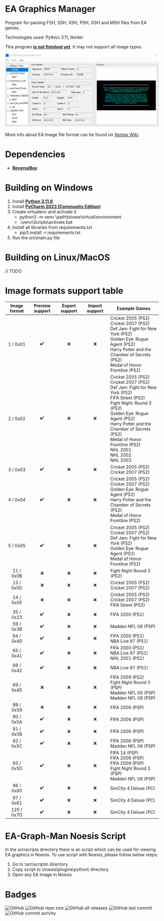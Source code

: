 # EA Graphics Manager
Program for parsing FSH, SSH, XSH, PSH, GSH and MSH files from EA games.

Technologies used: Python 3.11, tkinter

This program **<ins>is not finished yet</ins>**.
It may not support all image types.

<img src="src\data\img\usage_v0.14.1.gif">

More info about EA Image file format can be found on [Xentax Wiki](http://wiki.xentax.com/index.php/EA_SSH_FSH_Image).


# Dependencies

* **[ReverseBox](https://github.com/bartlomiejduda/ReverseBox)**


# Building on Windows

1. Install  **[Python 3.11.6](https://www.python.org/downloads/release/python-3116/)**
2. Install **[PyCharm 2023 (Community Edition)](https://www.jetbrains.com/pycharm/download/other.html)**
3. Create virtualenv and activate it
   - python3 -m venv \path\to\new\virtual\environment
   - .\venv\Scripts\activate.bat
4. Install all libraries from requirements.txt
   - pip3 install -r requirements.txt
5. Run the src\main.py file

# Building on Linux/MacOS

// TODO

# Image formats support table

| Image format                | Preview support     | Export support     | Import support     | Example Games                                                                                                                                                                                                                                                                                                |
|-----------------------------|---------------------|--------------------|--------------------|--------------------------------------------------------------------------------------------------------------------------------------------------------------------------------------------------------------------------------------------------------------------------------------------------------------|
| <center>1 / 0x01</center>   | <center>✔️</center> | <center>❌</center> | <center>❌</center> | Cricket 2005 (PS2) <br> Cricket 2007 (PS2) <br> Def Jam: Fight for New York (PS2) <br> Golden Eye: Rogue Agent (PS2) <br> Harry Potter and the Chamber of Secrets (PS2) <br> Medal of Honor Frontline (PS2)                                                                                                  |
| <center>2 / 0x02</center>   | <center>✔️</center> | <center>❌</center> | <center>❌</center> | Cricket 2005 (PS2) <br> Cricket 2007 (PS2) <br> Def Jam: Fight for New York (PS2) <br> FIFA Street (PS2) <br> Fight Night: Round 3 (PS2) <br> Golden Eye: Rogue Agent (PS2) <br> Harry Potter and the Chamber of Secrets (PS2) <br> Medal of Honor Frontline (PS2) <br> NHL 2001 <br> NHL 2002 <br> NHL 2003 |
| <center>3 / 0x03</center>   | <center>✔️</center> | <center>❌</center> | <center>❌</center> | Cricket 2005 (PS2) <br> Cricket 2007 (PS2)                                                                                                                                                                                                                                                                   |
| <center>4 / 0x04</center>   | <center>✔️</center> | <center>❌</center> | <center>❌</center> | Cricket 2005 (PS2) <br> Cricket 2007 (PS2) <br> Golden Eye: Rogue Agent (PS2) <br> Harry Potter and the Chamber of Secrets (PS2) <br> Medal of Honor Frontline (PS2)                                                                                                                                         |
| <center>5 / 0x05</center>   | <center>✔️</center> | <center>❌</center> | <center>❌</center> | Cricket 2005 (PS2) <br> Cricket 2007 (PS2) <br> Def Jam: Fight for New York (PS2) <br> Golden Eye: Rogue Agent (PS2) <br> Medal of Honor Frontline (PS2)                                                                                                                                                     |
| <center>11 / 0x0B</center>  | <center>❌</center>  | <center>❌</center> | <center>❌</center> | Fight Night Round 3 (PS2)                                                                                                                                                                                                                                                                                    |
| <center>13 / 0x0D</center>  | <center>❌</center>  | <center>❌</center> | <center>❌</center> | Cricket 2005 (PS2) <br> Cricket 2007 (PS2)                                                                                                                                                                                                                                                                   |
| <center>14 / 0x0E</center>  | <center>❌</center>  | <center>❌</center> | <center>❌</center> | Cricket 2005 (PS2) <br> Cricket 2007 (PS2)  <br> FIFA Street (PS2)                                                                                                                                                                                                                                           |
| <center>35 / 0x23</center>  | <center>✔️</center> | <center>❌</center> | <center>❌</center> | FIFA 2000 (PS1)                                                                                                                                                                                                                                                                                              |
| <center>59 / 0x3B</center>  | <center>✔️</center> | <center>❌</center> | <center>❌</center> | Madden NFL 08 (PSP)                                                                                                                                                                                                                                                                                          |
| <center>64 / 0x40</center>  | <center>✔️</center> | <center>❌</center> | <center>❌</center> | FIFA 2000 (PS1) <br> NBA Live 97 (PS1)                                                                                                                                                                                                                                                                       |
| <center>65 / 0x41</center>  | <center>✔️</center> | <center>❌</center> | <center>❌</center> | FIFA 2000 (PS1) <br> NBA Live 97 (PS1) <br> NHL 2001 (PS1)                                                                                                                                                                                                                                                   |
| <center>66 / 0x42</center>  | <center>✔️</center> | <center>❌</center> | <center>❌</center> | NBA Live 97 (PS1)                                                                                                                                                                                                                                                                                            |
| <center>69 / 0x45</center>  | <center>❌</center>  | <center>❌</center> | <center>❌</center> | FIFA 2009 (PS2)  <br> Fight Night Round 3 (PSP)  <br> Madden NFL 06 (PSP)  <br> Madden NFL 08 (PSP)                                                                                                                                                                                                          |
| <center>89 / 0x59</center>  | <center>❌</center>  | <center>❌</center> | <center>❌</center> | FIFA 2006 (PSP)                                                                                                                                                                                                                                                                                              |
| <center>90 / 0x5A</center>  | <center>✔️</center> | <center>❌</center> | <center>❌</center> | FIFA 2006 (PSP)                                                                                                                                                                                                                                                                                              |
| <center>91 / 0x5B</center>  | <center>✔️</center> | <center>❌</center> | <center>❌</center> | FIFA 2006 (PSP)                                                                                                                                                                                                                                                                                              |
| <center>92 / 0x5C</center>  | <center>✔️</center> | <center>❌</center> | <center>❌</center> | FIFA 2006 (PSP) <br> Madden NFL 08 (PSP)                                                                                                                                                                                                                                                                     |
| <center>93 / 0x5D</center>  | <center>✔️</center> | <center>❌</center> | <center>❌</center> | FIFA 14 (PSP) <br> FIFA 2006 (PSP) <br> FIFA 2009 (PSP) <br> Fight Night Round 3 (PSP) <br> Madden NFL 08 (PSP)                                                                                                                                                                                              |
| <center>96 / 0x60</center>  | <center>✔️</center> | <center>❌</center> | <center>❌</center> | SimCity 4 Deluxe (PC)                                                                                                                                                                                                                                                                                        |
| <center>97 / 0x61</center>  | <center>✔️</center> | <center>❌</center> | <center>❌</center> | SimCity 4 Deluxe (PC)                                                                                                                                                                                                                                                                                        |
| <center>125 / 0x7D</center> | <center>✔️</center> | <center>❌</center> | <center>❌</center> | SimCity 4 Deluxe (PC)                                                                                                                                                                                                                                                                                        |

# EA-Graph-Man Noesis Script

In the src\scripts directory there is an script
which can be used for viewing EA graphics in Noesis.
To use script with Noesis, please follow below steps:

1. Go to \src\scripts\ directory
2. Copy script to \noesis\plugins\python\ directory
3. Open any EA Image in Noesis

# Badges
![GitHub](https://img.shields.io/github/license/bartlomiejduda/EA-Graphics-Manager?style=plastic)
![GitHub repo size](https://img.shields.io/github/repo-size/bartlomiejduda/EA-Graphics-Manager?style=plastic)
![GitHub all releases](https://img.shields.io/github/downloads/bartlomiejduda/EA-Graphics-Manager/total)
![GitHub last commit](https://img.shields.io/github/last-commit/bartlomiejduda/EA-Graphics-Manager?style=plastic)
![GitHub commit activity](https://img.shields.io/github/commit-activity/y/bartlomiejduda/EA-Graphics-Manager?style=plastic)
